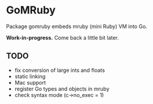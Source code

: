 GoMRuby
=======

Package gomruby embeds mruby (mini Ruby) VM into Go.

**Work-in-progress.** Come back a little bit later.

TODO
----
* fix conversion of large ints and floats
* static linking
* Mac support
* register Go types and objects in mruby
* check syntax mode (c->no_exec = 1)
